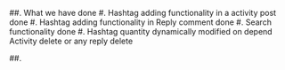 ##. What we have done 
    #. Hashtag adding functionality in a activity post done
    #. Hashtag adding functionality in Reply comment done 
    #. Search functionality done 
    #. Hashtag quantity dynamically modified on depend Activity delete or any reply delete 

##. 